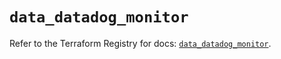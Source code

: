 # `data_datadog_monitor`

Refer to the Terraform Registry for docs: [`data_datadog_monitor`](https://registry.terraform.io/providers/datadog/datadog/3.49.0/docs/data-sources/monitor).
